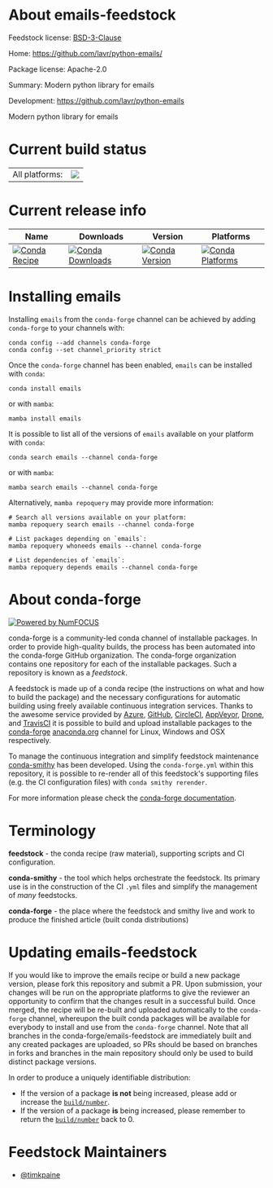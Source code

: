 About emails-feedstock
======================

Feedstock license: [BSD-3-Clause](https://github.com/conda-forge/emails-feedstock/blob/main/LICENSE.txt)

Home: https://github.com/lavr/python-emails/

Package license: Apache-2.0

Summary: Modern python library for emails 

Development: https://github.com/lavr/python-emails

Modern python library for emails


Current build status
====================


<table><tr><td>All platforms:</td>
    <td>
      <a href="https://dev.azure.com/conda-forge/feedstock-builds/_build/latest?definitionId=9686&branchName=main">
        <img src="https://dev.azure.com/conda-forge/feedstock-builds/_apis/build/status/emails-feedstock?branchName=main">
      </a>
    </td>
  </tr>
</table>

Current release info
====================

| Name | Downloads | Version | Platforms |
| --- | --- | --- | --- |
| [![Conda Recipe](https://img.shields.io/badge/recipe-emails-green.svg)](https://anaconda.org/conda-forge/emails) | [![Conda Downloads](https://img.shields.io/conda/dn/conda-forge/emails.svg)](https://anaconda.org/conda-forge/emails) | [![Conda Version](https://img.shields.io/conda/vn/conda-forge/emails.svg)](https://anaconda.org/conda-forge/emails) | [![Conda Platforms](https://img.shields.io/conda/pn/conda-forge/emails.svg)](https://anaconda.org/conda-forge/emails) |

Installing emails
=================

Installing `emails` from the `conda-forge` channel can be achieved by adding `conda-forge` to your channels with:

```
conda config --add channels conda-forge
conda config --set channel_priority strict
```

Once the `conda-forge` channel has been enabled, `emails` can be installed with `conda`:

```
conda install emails
```

or with `mamba`:

```
mamba install emails
```

It is possible to list all of the versions of `emails` available on your platform with `conda`:

```
conda search emails --channel conda-forge
```

or with `mamba`:

```
mamba search emails --channel conda-forge
```

Alternatively, `mamba repoquery` may provide more information:

```
# Search all versions available on your platform:
mamba repoquery search emails --channel conda-forge

# List packages depending on `emails`:
mamba repoquery whoneeds emails --channel conda-forge

# List dependencies of `emails`:
mamba repoquery depends emails --channel conda-forge
```


About conda-forge
=================

[![Powered by
NumFOCUS](https://img.shields.io/badge/powered%20by-NumFOCUS-orange.svg?style=flat&colorA=E1523D&colorB=007D8A)](https://numfocus.org)

conda-forge is a community-led conda channel of installable packages.
In order to provide high-quality builds, the process has been automated into the
conda-forge GitHub organization. The conda-forge organization contains one repository
for each of the installable packages. Such a repository is known as a *feedstock*.

A feedstock is made up of a conda recipe (the instructions on what and how to build
the package) and the necessary configurations for automatic building using freely
available continuous integration services. Thanks to the awesome service provided by
[Azure](https://azure.microsoft.com/en-us/services/devops/), [GitHub](https://github.com/),
[CircleCI](https://circleci.com/), [AppVeyor](https://www.appveyor.com/),
[Drone](https://cloud.drone.io/welcome), and [TravisCI](https://travis-ci.com/)
it is possible to build and upload installable packages to the
[conda-forge](https://anaconda.org/conda-forge) [anaconda.org](https://anaconda.org/)
channel for Linux, Windows and OSX respectively.

To manage the continuous integration and simplify feedstock maintenance
[conda-smithy](https://github.com/conda-forge/conda-smithy) has been developed.
Using the ``conda-forge.yml`` within this repository, it is possible to re-render all of
this feedstock's supporting files (e.g. the CI configuration files) with ``conda smithy rerender``.

For more information please check the [conda-forge documentation](https://conda-forge.org/docs/).

Terminology
===========

**feedstock** - the conda recipe (raw material), supporting scripts and CI configuration.

**conda-smithy** - the tool which helps orchestrate the feedstock.
                   Its primary use is in the construction of the CI ``.yml`` files
                   and simplify the management of *many* feedstocks.

**conda-forge** - the place where the feedstock and smithy live and work to
                  produce the finished article (built conda distributions)


Updating emails-feedstock
=========================

If you would like to improve the emails recipe or build a new
package version, please fork this repository and submit a PR. Upon submission,
your changes will be run on the appropriate platforms to give the reviewer an
opportunity to confirm that the changes result in a successful build. Once
merged, the recipe will be re-built and uploaded automatically to the
`conda-forge` channel, whereupon the built conda packages will be available for
everybody to install and use from the `conda-forge` channel.
Note that all branches in the conda-forge/emails-feedstock are
immediately built and any created packages are uploaded, so PRs should be based
on branches in forks and branches in the main repository should only be used to
build distinct package versions.

In order to produce a uniquely identifiable distribution:
 * If the version of a package **is not** being increased, please add or increase
   the [``build/number``](https://docs.conda.io/projects/conda-build/en/latest/resources/define-metadata.html#build-number-and-string).
 * If the version of a package **is** being increased, please remember to return
   the [``build/number``](https://docs.conda.io/projects/conda-build/en/latest/resources/define-metadata.html#build-number-and-string)
   back to 0.

Feedstock Maintainers
=====================

* [@timkpaine](https://github.com/timkpaine/)

